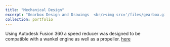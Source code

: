 ```yaml
---
title: "Mechanical Design"
excerpt: "Gearbox Design and Drawings  <br/><img src='/files/gearbox.gif'>"
collection: portfolio
---
```


Using Autodesk Fusion 360 a speed reducer was designed to be compatible with a wankel engine as well as a propeller. [here](https://github.com/odysseasb12/odysseasb12.github.io/blob/master/files/annotated-Mech_Design_B_Group_40_Assembly_Drawings.pdf)
